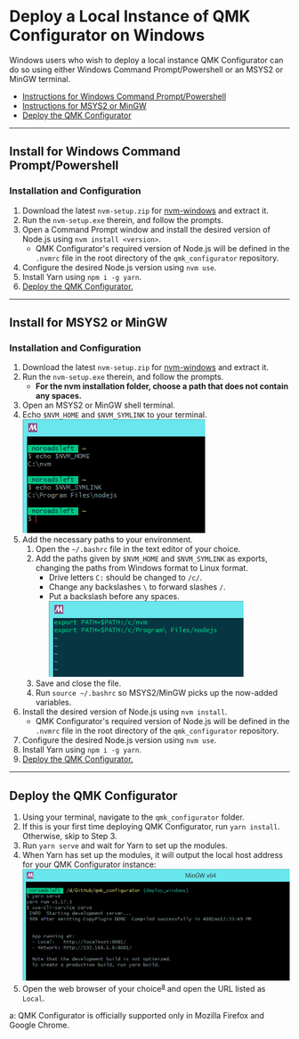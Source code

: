 # Deploy a Local Instance of QMK Configurator on Windows

Windows users who wish to deploy a local instance QMK Configurator can do so using either Windows Command Prompt/Powershell or an MSYS2 or MinGW terminal.

- [Instructions for Windows Command Prompt/Powershell](#install-for-windows-command-promptpowershell)
- [Instructions for MSYS2 or MinGW](#install-for-msys2-or-mingw)
- [Deploy the QMK Configurator](#deploy-the-qmk-configurator)

----

## Install for Windows Command Prompt/Powershell

### Installation and Configuration

1. Download the latest `nvm-setup.zip` for [nvm-windows] and extract it.
2. Run the `nvm-setup.exe` therein, and follow the prompts.
3. Open a Command Prompt window and install the desired version of Node.js using `nvm install <version>`.
   - QMK Configurator's required version of Node.js will be defined in the `.nvmrc` file in the root directory of the `qmk_configurator` repository.
4. Configure the desired Node.js version using `nvm use`.
5. Install Yarn using `npm i -g yarn`.
6. [Deploy the QMK Configurator.]

----

## Install for MSYS2 or MinGW

### Installation and Configuration

1. Download the latest `nvm-setup.zip` for [nvm-windows] and extract it.
2. Run the `nvm-setup.exe` therein, and follow the prompts.
   - **For the nvm installation folder, choose a path that does not contain any spaces.**
3. Open an MSYS2 or MinGW shell terminal.
3. Echo `$NVM_HOME` and `$NVM_SYMLINK` to your terminal.  
   ![MSYS2 paths](deploy-windows-msys-paths.png)
4. Add the necessary paths to your environment.
   1. Open the `~/.bashrc` file in the text editor of your choice.
   2. Add the paths given by `$NVM_HOME` and `$NVM_SYMLINK` as exports, changing the paths from Windows format to Linux format.
      - Drive letters `C:` should be changed to `/c/`.
      - Change any backslashes `\` to forward slashes `/`.
      - Put a backslash before any spaces.  
      ![MSYS2 path exports](deploy-windows-msys-path-exports.png)
   3. Save and close the file.
   4. Run `source ~/.bashrc` so MSYS2/MinGW picks up the now-added variables.
5. Install the desired version of Node.js using `nvm install`.
   - QMK Configurator's required version of Node.js will be defined in the `.nvmrc` file in the root directory of the `qmk_configurator` repository.
6. Configure the desired Node.js version using `nvm use`.
7. Install Yarn using `npm i -g yarn`.
8. [Deploy the QMK Configurator.]

----

## Deploy the QMK Configurator

1. Using your terminal, navigate to the `qmk_configurator` folder.
2. If this is your first time deploying QMK Configurator, run `yarn install`. Otherwise, skip to Step 3.
3. Run `yarn serve` and wait for Yarn to set up the modules.
4. When Yarn has set up the modules, it will output the local host address for your QMK Configurator instance:  
   ![MSYS Deploy](deploy-windows-msys-deploy.png)
5. Open the web browser of your choice<sup>[a](#footnote_supported_browsers)</sup> and open the URL listed as `Local`.

[nvm-windows]: https://github.com/coreybutler/nvm-windows/releases "Node Version Manager (nvm) for Windows"
[Deploy the QMK Configurator.]: #deploy-the-qmk-configurator
<a name="footnote_supported_browsers">a</a>: QMK Configurator is officially supported only in Mozilla Firefox and Google Chrome.
